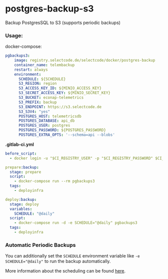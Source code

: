 # postgres-backup-s3

Backup PostgresSQL to S3 (supports periodic backups)


### Usage:

docker-compose:
```yaml
pgbackups3:
    image: registry.selectcode.de/selectcode/docker/postgres-backup
    container_name: telembackup
    restart: always
    environment:
      SCHEDULE: ${SCHEDULE}
      S3_REGION: region
      S3_ACCESS_KEY_ID: ${MINIO_ACCESS_KEY}
      S3_SECRET_ACCESS_KEY: ${MINIO_SECRET_KEY}
      S3_BUCKET: econap-telemetrics
      S3_PREFIX: backup
      S3_ENDPOINT: https://s3.selectcode.de
      S3_S3V4: "yes"
      POSTGRES_HOST: telemetricsdb
      POSTGRES_DATABASE: api_db
      POSTGRES_USER: postgres
      POSTGRES_PASSWORD: ${POSTGRES_PASSWORD}
      POSTGRES_EXTRA_OPTS: '--schema=api --blobs'
```

**.gitlab-ci.yml**
```yaml
before_script:
  - docker login -u "$CI_REGISTRY_USER" -p "$CI_REGISTRY_PASSWORD" $CI_REGISTRY

prepare:backup:
  stage: prepare
  script:
    - docker-compose run --rm pgbackups3
  tags:
    - deployinfra

deploy:backup:
  stage: deploy
  variables:
    SCHEDULE: "@daily"
  script:
    - docker-compose run -d -e SCHEDULE="@daily" pgbackups3
  tags:
    - deployinfra


```


### Automatic Periodic Backups

You can additionally set the `SCHEDULE` environment variable like `-e SCHEDULE="@daily"` to run the backup automatically.

More information about the scheduling can be found [here](http://godoc.org/github.com/robfig/cron#hdr-Predefined_schedules).

